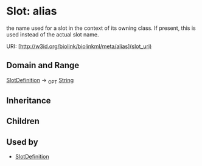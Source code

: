 # Slot: alias


the name used for a slot in the context of its owning class.  If present, this is used instead of the actual slot name.

URI: [http://w3id.org/biolink/biolinkml/meta/alias](slot_uri)
## Domain and Range

[SlotDefinition](SlotDefinition.md) ->  <sub>OPT</sub> [String](String.md)
## Inheritance

## Children

## Used by

 * [SlotDefinition](SlotDefinition.md)
